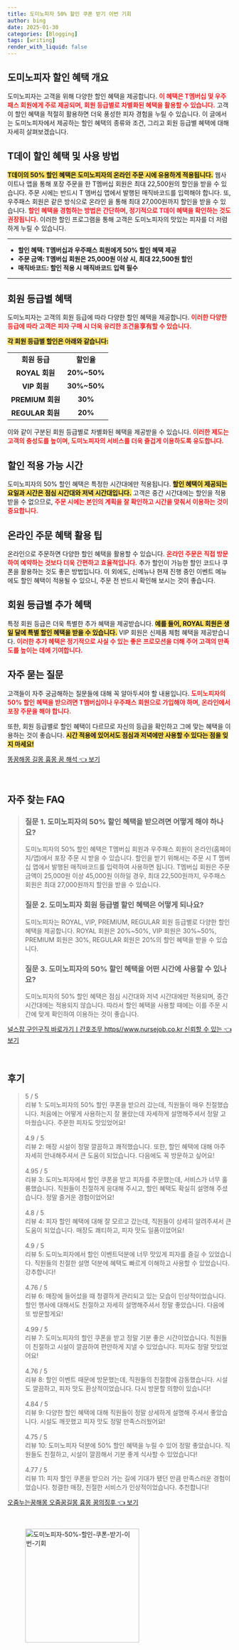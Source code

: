 ```yaml
---
title: 도미노피자 50% 할인 쿠폰 받기 이번 기회
author: bing
date: 2025-01-30
categories: [Blogging]
tags: [writing]
render_with_liquid: false
---
```



<h2 id='도미노피자 할인 혜택 개요'>도미노피자 할인 혜택 개요</h2>

<p>도미노피자는 고객을 위해 다양한 할인 혜택을 제공합니다. <b><span style="color: #ee2323;">이 혜택은 T멤버십 및 우주패스 회원에게 주로 제공되며, 회원 등급별로 차별화된 혜택을 활용할 수 있습니다.</span></b> 고객이 할인 혜택을 적절히 활용하면 더욱 풍성한 피자 경험을 누릴 수 있습니다. 이 글에서는 도미노피자에서 제공하는 할인 혜택의 종류와 조건, 그리고 회원 등급별 혜택에 대해 자세히 살펴보겠습니다.</p>

<h2 id='T데이 할인 혜택 및 사용 방법'>T데이 할인 혜택 및 사용 방법</h2>

<p><b><span style="background-color: #ffe066;">T데이의 50% 할인 혜택은 도미노피자의 온라인 주문 시에 유용하게 적용됩니다.</span></b> 웹사이트나 앱을 통해 포장 주문을 한 T멤버십 회원은 최대 22,500원의 할인을 받을 수 있습니다. 주문 시에는 반드시 T 멤버십 앱에서 발행된 매직바코드를 입력해야 합니다. 또, 우주패스 회원은 같은 방식으로 온라인 을 통해 최대 27,000원까지 할인을 받을 수 있습니다. <b><span style="color: #ee2323;">할인 혜택을 경험하는 방법은 간단하며, 정기적으로 T데이 혜택을 확인하는 것도 권장됩니다.</span></b> 이러한 할인 프로그램을 통해 고객은 도미노피자의 맛있는 피자를 더 저렴하게 누릴 수 있습니다.</p>

<hr />

<ul>
    <li><b>할인 혜택: T멤버십과 우주패스 회원에게 50% 할인 혜택 제공</b></li>
    <li><b>주문 금액: T멤버십 회원은 25,000원 이상 시, 최대 22,500원 할인</b></li>
    <li><b>매직바코드: 할인 적용 시 매직바코드 입력 필수</b></li>
</ul>

<hr />

<h2 id='회원 등급별 혜택'>회원 등급별 혜택</h2>

<p>도미노피자는 고객의 회원 등급에 따라 다양한 할인 혜택을 제공합니다. <b><span style="color: #ee2323;">이러한 다양한 등급에 따라 고객은 피자 구매 시 더욱 유리한 조건을享有할 수 있습니다.</span></b></p>

<p><b><span style="background-color: #ffe066;">각 회원 등급별 할인은 아래와 같습니다:</span></b></p>

<table>
    <tr>
        <td style="text-align: center; height: 17px;"><b>회원 등급</b></td>
        <td style="text-align: center; height: 17px;"><b>할인율</b></td>
    </tr>
    <tr>
        <td style="text-align: center; height: 17px;"><b>ROYAL 회원</b></td>
        <td style="text-align: center; height: 17px;"><b>20%~50%</b></td>
    </tr>
    <tr>
        <td style="text-align: center; height: 17px;"><b>VIP 회원</b></td>
        <td style="text-align: center; height: 17px;"><b>30%~50%</b></td>
    </tr>
    <tr>
        <td style="text-align: center; height: 17px;"><b>PREMIUM 회원</b></td>
        <td style="text-align: center; height: 17px;"><b>30%</b></td>
    </tr>
    <tr>
        <td style="text-align: center; height: 17px;"><b>REGULAR 회원</b></td>
        <td style="text-align: center; height: 17px;"><b>20%</b></td>
    </tr>
</table>

<p>이와 같이 구분된 회원 등급별로 차별화된 혜택을 제공받을 수 있습니다. <b><span style="color: #ee2323;">이러한 제도는 고객의 충성도를 높이며, 도미노피자의 서비스를 더욱 즐겁게 이용하도록 유도합니다.</span></b></p>

<h2 id='할인 적용 가능 시간'>할인 적용 가능 시간</h2>

<p>도미노피자의 50% 할인 혜택은 특정한 시간대에만 적용됩니다. <b><span style="background-color: #ffe066;">할인 혜택이 제공되는 요일과 시간은 점심 시간대와 저녁 시간대입니다.</span></b> 고객은 중간 시간대에는 할인을 적용받을 수 없으므로, <b><span style="color: #ee2323;">주문 시에는 본인의 계획을 잘 확인하고 시간을 맞춰서 이용하는 것이 중요합니다.</span></b></p>

<h2 id='온라인 주문 혜택 활용 팁'>온라인 주문 혜택 활용 팁</h2>

<p>온라인으로 주문하면 다양한 할인 혜택을 활용할 수 있습니다. <b><span style="color: #ee2323;">온라인 주문은 직접 방문하여 예약하는 것보다 더욱 간편하고 효율적입니다.</span></b> 추가 할인이 가능한 할인 코드나 쿠폰을 활용하는 것도 좋은 방법입니다. 이 외에도, 신메뉴나 현재 진행 중인 이벤트 메뉴에도 할인 혜택이 적용될 수 있으니, 주문 전 반드시 확인해 보시는 것이 좋습니다.</p>

<h2 id='회원 등급별 추가 혜택'>회원 등급별 추가 혜택</h2>

<p>특정 회원 등급은 더욱 특별한 추가 혜택을 제공받습니다. <b><span style="background-color: #ffe066;">예를 들어, ROYAL 회원은 생일 달에 특별 할인 혜택을 받을 수 있습니다.</span></b> VIP 회원은 신제품 체험 혜택을 제공받습니다. <b><span style="color: #ee2323;">이러한 추가 혜택은 정기적으로 사실 수 있는 좋은 프로모션을 더해 주어 고객의 만족도를 높이는 데에 기여합니다.</span></b></p>

<h2 id='자주 묻는 질문'>자주 묻는 질문</h2>

<p>고객들이 자주 궁금해하는 질문들에 대해 꼭 알아두셔야 할 내용입니다. <b><span style="color: #ee2323;">도미노피자의 50% 할인 혜택을 받으려면 T멤버십이나 우주패스 회원으로 가입해야 하며, 온라인에서 포장 주문을 해야 합니다.</span></b></p>

<p>또한, 회원 등급별로 할인 혜택이 다르므로 자신의 등급을 확인하고 그에 맞는 혜택을 이용하는 것이 좋습니다. <b><span style="background-color: #ffe066;">시간 적용에 있어서도 점심과 저녁에만 사용할 수 있다는 점을 잊지 마세요!</span></b></p>


<p><a class="click-button" title="똥꿈해몽 길몽 흉몽 꿈 해석" href="https://aptwhite.github.io/posts/%EB%98%A5%EA%BF%88%ED%95%B4%EB%AA%BD-%EA%B8%B8%EB%AA%BD-%ED%9D%89%EB%AA%BD-%EA%BF%88-%ED%95%B4%EC%84%9D/" rel="dofollow">똥꿈해몽 길몽 흉몽 꿈 해석 👈 보기</a></p><br>
<h2 id='자주_찾는_FAQ'>자주 찾는 FAQ</h2>
<div itemscope="" itemtype="https://schema.org/FAQPage"> 
<blockquote> 
<div itemscope="" itemprop="mainEntity" itemtype="https://schema.org/Question"> 
<h3 itemprop="name">질문 1. 도미노피자의 50% 할인 혜택을 받으려면 어떻게 해야 하나요?</h3> 
<div itemscope="" itemprop="acceptedAnswer" itemtype="https://schema.org/Answer"> 
<span itemprop="text"> 
<p>도미노피자의 50% 할인 혜택은 T멤버십 회원과 우주패스 회원이 온라인(홈페이지/앱)에서 포장 주문 시 받을 수 있습니다. 할인을 받기 위해서는 주문 시 T 멤버십 앱에서 발행된 매직바코드를 입력하여 사용하면 됩니다. T멤버십 회원은 주문 금액이 25,000원 이상 45,000원 이하일 경우, 최대 22,500원까지, 우주패스 회원은 최대 27,000원까지 할인을 받을 수 있습니다.</p> 
</span> 
</div> 
</div> 
<div itemscope="" itemprop="mainEntity" itemtype="https://schema.org/Question"> 
<h3 itemprop="name">질문 2. 도미노피자 회원 등급별 할인 혜택은 어떻게 되나요?</h3> 
<div itemscope="" itemprop="acceptedAnswer" itemtype="https://schema.org/Answer"> 
<span itemprop="text"> 
<p>도미노피자는 ROYAL, VIP, PREMIUM, REGULAR 회원 등급별로 다양한 할인 혜택을 제공합니다. ROYAL 회원은 20%~50%, VIP 회원은 30%~50%, PREMIUM 회원은 30%, REGULAR 회원은 20%의 할인 혜택을 받을 수 있습니다.</p> 
</span> 
</div> 
</div> 
<div itemscope="" itemprop="mainEntity" itemtype="https://schema.org/Question"> 
<h3 itemprop="name">질문 3. 도미노피자의 50% 할인 혜택을 어떤 시간에 사용할 수 있나요?</h3> 
<div itemscope="" itemprop="acceptedAnswer" itemtype="https://schema.org/Answer"> 
<span itemprop="text"> 
<p>도미노피자의 50% 할인 혜택은 점심 시간대와 저녁 시간대에만 적용되며, 중간 시간대에는 적용되지 않습니다. 따라서 할인 혜택을 사용할 때에는 이를 주문 시간에 맞게 확인하여 이용하는 것이 좋습니다.</p> 
</span> 
</div> 
</div> 
</blockquote> 
</div>
<p><a class="click-button" title="널스잡 구인구직 바로가기ㅣ간호조무 https//www.nursejob.co.kr 신뢰할 수 있는" href="https://aptwhite.github.io/posts/%EB%84%90%EC%8A%A4%EC%9E%A1-%EA%B5%AC%EC%9D%B8%EA%B5%AC%EC%A7%81-%EB%B0%94%EB%A1%9C%EA%B0%80%EA%B8%B0%E3%85%A3%EA%B0%84%ED%98%B8%EC%A1%B0%EB%AC%B4-httpswww.nursejob.co.kr-%EC%8B%A0%EB%A2%B0%ED%95%A0-%EC%88%98-%EC%9E%88%EB%8A%94/" rel="dofollow">널스잡 구인구직 바로가기ㅣ간호조무 https//www.nursejob.co.kr 신뢰할 수 있는 👈 보기</a></p><br>
<h2 id='후기'>후기</h2>
<div itemscope itemtype="https://schema.org/Product">
  <blockquote>
  <div itemprop="review" itemscope itemtype="https://schema.org/Review">
      <div itemprop="reviewRating" itemscope itemtype="https://schema.org/Rating"> <span itemprop="ratingValue">5</span> / <span itemprop="bestRating">5</span> </div>
      <span itemprop="reviewBody">리뷰 1: 도미노피자의 50% 할인 쿠폰을 받으러 갔는데, 직원들이 매우 친절했습니다. 처음에는 어떻게 사용하는지 잘 몰랐는데 자세하게 설명해주셔서 정말 고마웠습니다. 주문한 피자도 맛있었어요!</span>
  </div>
  <br>
  <div itemprop="review" itemscope itemtype="https://schema.org/Review">
      <div itemprop="reviewRating" itemscope itemtype="https://schema.org/Rating"> <span itemprop="ratingValue">4.9</span> / <span itemprop="bestRating">5</span> </div>
      <span itemprop="reviewBody">리뷰 2: 매장 시설이 정말 깔끔하고 쾌적했습니다. 또한, 할인 혜택에 대해 아주 자세히 안내해주셔서 큰 도움이 되었습니다. 다음에도 꼭 방문하고 싶어요!</span>
  </div>
  <br>
  <div itemprop="review" itemscope itemtype="https://schema.org/Review">
      <div itemprop="reviewRating" itemscope itemtype="https://schema.org/Rating"> <span itemprop="ratingValue">4.95</span> / <span itemprop="bestRating">5</span> </div>
      <span itemprop="reviewBody">리뷰 3: 도미노피자에서 할인 쿠폰을 받고 피자를 주문했는데, 서비스가 너무 훌륭했습니다. 직원들이 친절하게 응대해 주시고, 할인 혜택도 확실히 설명해 주셨습니다. 정말 즐거운 경험이었어요!</span>
  </div>
  <br>
  <div itemprop="review" itemscope itemtype="https://schema.org/Review">
      <div itemprop="reviewRating" itemscope itemtype="https://schema.org/Rating"> <span itemprop="ratingValue">4.8</span> / <span itemprop="bestRating">5</span> </div>
      <span itemprop="reviewBody">리뷰 4: 피자 할인 혜택에 대해 잘 모르고 갔는데, 직원들이 상세히 알려주셔서 큰 도움이 되었습니다. 매장도 쾌티하고, 피자 맛도 일품이었어요!</span>
  </div>
  <br>
  <div itemprop="review" itemscope itemtype="https://schema.org/Review">
      <div itemprop="reviewRating" itemscope itemtype="https://schema.org/Rating"> <span itemprop="ratingValue">4.9</span> / <span itemprop="bestRating">5</span> </div>
      <span itemprop="reviewBody">리뷰 5: 도미노피자에서 할인 이벤트덕분에 너무 맛있게 피자를 즐길 수 있었습니다. 직원들의 친절한 설명 덕분에 혜택도 빠르게 이해하고 사용할 수 있었습니다. 강추합니다!</span>
  </div>
  <br>
  <div itemprop="review" itemscope itemtype="https://schema.org/Review">
      <div itemprop="reviewRating" itemscope itemtype="https://schema.org/Rating"> <span itemprop="ratingValue">4.76</span> / <span itemprop="bestRating">5</span> </div>
      <span itemprop="reviewBody">리뷰 6: 매장에 들어섰을 때 청결하게 관리되고 있는 모습이 인상적이었습니다. 할인 행사에 대해서도 친절하고 자세히 설명해주셔서 정말 좋았습니다. 다음에 또 방문할게요!</span>
  </div>
  <br>
  <div itemprop="review" itemscope itemtype="https://schema.org/Review">
      <div itemprop="reviewRating" itemscope itemtype="https://schema.org/Rating"> <span itemprop="ratingValue">4.99</span> / <span itemprop="bestRating">5</span> </div>
      <span itemprop="reviewBody">리뷰 7: 도미노피자의 할인 쿠폰을 받고 정말 기분 좋은 시간이었습니다. 직원들이 친절하고 시설이 깔끔하여 편안하게 지낼 수 있었습니다. 피자도 정말 맛있었어요!</span>
  </div>
  <br>
  <div itemprop="review" itemscope itemtype="https://schema.org/Review">
      <div itemprop="reviewRating" itemscope itemtype="https://schema.org/Rating"> <span itemprop="ratingValue">4.76</span> / <span itemprop="bestRating">5</span> </div>
      <span itemprop="reviewBody">리뷰 8: 할인 이벤트 때문에 방문했는데, 직원들의 친절함에 감동했습니다. 시설도 깔끔하고, 피자 맛도 환상적이었습니다. 다시 방문할 의향이 있습니다!</span>
  </div>
  <br>
  <div itemprop="review" itemscope itemtype="https://schema.org/Review">
      <div itemprop="reviewRating" itemscope itemtype="https://schema.org/Rating"> <span itemprop="ratingValue">4.84</span> / <span itemprop="bestRating">5</span> </div>
      <span itemprop="reviewBody">리뷰 9: 다양한 할인 혜택에 대해 직원들이 정말 상세하게 설명해 주셔서 좋았습니다. 시설도 깨끗했고 피자 맛도 정말 만족스러웠어요!</span>
  </div>
  <br>
  <div itemprop="review" itemscope itemtype="https://schema.org/Review">
      <div itemprop="reviewRating" itemscope itemtype="https://schema.org/Rating"> <span itemprop="ratingValue">4.75</span> / <span itemprop="bestRating">5</span> </div>
      <span itemprop="reviewBody">리뷰 10: 도미노피자 덕분에 50% 할인 혜택을 누릴 수 있어 정말 좋았습니다. 직원들도 친절하고, 시설이 깔끔해서 기분 좋게 식사할 수 있었습니다!</span>
  </div>
  <br>
  <div itemprop="review" itemscope itemtype="https://schema.org/Review">
      <div itemprop="reviewRating" itemscope itemtype="https://schema.org/Rating"> <span itemprop="ratingValue">4.77</span> / <span itemprop="bestRating">5</span> </div>
      <span itemprop="reviewBody">리뷰 11: 피자 할인 쿠폰을 받으러 가는 길에 기대가 됐던 만큼 만족스러운 경험이었습니다. 청결한 매장, 친절한 서비스가 인상적이었습니다. 추천합니다!</span>
  </div>
  </blockquote>
</div>
<p><a class="click-button" title="오줌누는꿈해몽 오줌꿈길몽 흉몽 꿈의징후" href="https://aptwhite.github.io/posts/%EC%98%A4%EC%A4%8C%EB%88%84%EB%8A%94%EA%BF%88%ED%95%B4%EB%AA%BD-%EC%98%A4%EC%A4%8C%EA%BF%88%EA%B8%B8%EB%AA%BD-%ED%9D%89%EB%AA%BD-%EA%BF%88%EC%9D%98%EC%A7%95%ED%9B%84/" rel="dofollow">오줌누는꿈해몽 오줌꿈길몽 흉몽 꿈의징후 👈 보기</a></p><br>
<figure class="image"><img src="https://aptwhite.github.io/assets/img/thumbnail/도미노피자-50%-할인-쿠폰-받기-이번-기회.webp" alt="도미노피자-50%-할인-쿠폰-받기-이번-기회" width="256" height="256"></figure>